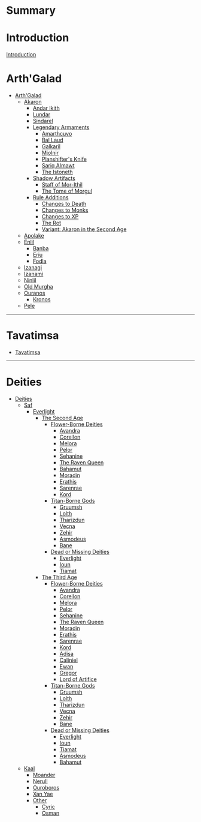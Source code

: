 # Summary

# Introduction
[Introduction](./Introduction.md)

# Arth'Galad
- [Arth'Galad](./Arth'Galad/Arth'Galad.md)
    - [Akaron](./Arth'Galad/Akaron.md)
        - [Andar Ikith](<./Arth'Galad/Akaron/Andar Ikith/Andar Ikith.md>)
        - [Lundar](./Arth'Galad/Akaron/Lundar/Lundar.md)
        - [Sindarel](./Arth'Galad/Akaron/Sindarel/Sindarel.md)
        - [Legendary Armaments](<./Arth'Galad/Akaron/Legendary Armaments/Legendary Armaments.md>)
            - [Amarthcuvo](<./Arth'Galad/Akaron/Legendary Armaments/Amarthcuvo.md>)
            - [Bal Laud](<Arth'Galad/Akaron/Legendary Armaments/Bal Laud.md>)
            - [Galkaril](<./Arth'Galad/Akaron/Legendary Armaments/Galkaril.md>)
            - [Mjolnir](<./Arth'Galad/Akaron/Legendary Armaments/Mjolnir.md>)
            - [Planshifter's Knife](<./Arth'Galad/Akaron/Legendary Armaments/Planshifter's Knife.md>)
            - [Sariq Almawt](<./Arth'Galad/Akaron/Legendary Armaments/Sariq Almawt.md>)
            - [The Istoneth](<./Arth'Galad/Akaron/Legendary Armaments/The Istoneth.md>)
        - [Shadow Artifacts]()
            - [Staff of Mor-Ithil](<./Arth'Galad/Akaron/Shadow Artifacts/Staff of Mor-Ithil.md>)
            - [The Tome of Morgul](<./Arth'Galad/Akaron/Shadow Artifacts/The Tome of Morgul.md>)
        - [Rule Additions]()
            - [Changes to Death](<./Arth'Galad/Akaron/Rule Additions/Changes to Death.md>)
            - [Changes to Monks](<./Arth'Galad/Akaron/Rule Additions/Changes to Monks.md>)
            - [Changes to XP](<./Arth'Galad/Akaron/Rule Additions/Changes to XP.md>)
            - [The Rot](<./Arth'Galad/Akaron/Rule Additions/The Rot.md>)
            - [Variant: Akaron in the Second Age](<./Arth'Galad/Akaron/Rule Additions/Variant: Akaron in the Second Age.md>)
    - [Apolake]()
    - [Enlil]()
        - [Banba](./Arth'Galad/Enlil/Banba/Banba.md)
        - [Eriu](./Arth'Galad/Enlil/Eriu/Eriu.md)
        - [Fodla](./Arth'Galad/Enlil/Fodla/Fodla.md)
    - [Izanagi]()
    - [Izanami](./Arth'Galad/Izanami/Izanami.md)
    - [Ninlil]()
    - [Old Murgha](<./Arth'Galad/Old Murgha/Old Murgha.md>)
    - [Ouranos]()
        - [Kronos](./Arth'Galad/Ouranos/Kronos/Kronos.md)
    - [Pele]()
---
# Tavatimsa
- [Tavatimsa](./Tavatimsa/Tavatimsa.md)
---
# Deities
- [Deities]()
    - [Saf]()
        - [Everlight]()
            - [The Second Age]()
                - [Flower-Borne Deities]()
                    - [Avandra](<./Deities/Saf/Everlight/Second Age/Flower-Borne Deities/Avandra/Avandra.md>)
                    - [Corellon](<./Deities/Saf/Everlight/Second Age/Flower-Borne Deities/Corellon/Corellon.md>)
                    - [Melora](<./Deities/Saf/Everlight/Second Age/Flower-Borne Deities/Melora/Melora.md>)
                    - [Pelor](<./Deities/Saf/Everlight/Second Age/Flower-Borne Deities/Pelor/Pelor.md>)
                    - [Sehanine](<./Deities/Saf/Everlight/Second Age/Flower-Borne Deities/Sehanine/Sehanine.md>)
                    - [The Raven Queen](<./Deities/Saf/Everlight/Second Age/Flower-Borne Deities/The Raven Queen/The Raven Queen.md>)
                    - [Bahamut](<./Deities/Saf/Everlight/Second Age/Flower-Borne Deities/Bahamut/Bahamut.md>)
                    - [Moradin](<./Deities/Saf/Everlight/Second Age/Flower-Borne Deities/Moradin/Moradin.md>)
                    - [Erathis](<./Deities/Saf/Everlight/Second Age/Flower-Borne Deities/Erathis/Erathis.md>)
                    - [Sarenrae](<./Deities/Saf/Everlight/Second Age/Flower-Borne Deities/Sarenrae/Sarenrae.md>)
                    - [Kord](<./Deities/Saf/Everlight/Second Age/Flower-Borne Deities/Kord/Kord.md>)
                - [Titan-Borne Gods]()
                    - [Gruumsh](<./Deities/Saf/Everlight/Second Age/Titan-Borne Gods/Gruumsh/Gruumsh.md>)
                    - [Lolth](<./Deities/Saf/Everlight/Second Age/Titan-Borne Gods/Lolth/Lolth.md>)
                    - [Tharizdun](<./Deities/Saf/Everlight/Second Age/Titan-Borne Gods/Tharizdun/Tharizdun.md>)
                    - [Vecna](<./Deities/Saf/Everlight/Second Age/Titan-Borne Gods/Vecna/Vecna.md>)
                    - [Zehir](<./Deities/Saf/Everlight/Second Age/Titan-Borne Gods/Zehir/Zehir.md>)
                    - [Asmodeus](<./Deities/Saf/Everlight/Second Age/Titan-Borne Gods/Asmodeus/Asmodeus.md>)
                    - [Bane](<./Deities/Saf/Everlight/Second Age/Titan-Borne Gods/Bane/Bane.md>)
                - [Dead or Missing Deities]()
                    - [Everlight](<./Deities/Saf/Everlight/Second Age/Dead or Missing Deities/Everlight/Everlight.md>)
                    - [Ioun](<./Deities/Saf/Everlight/Second Age/Dead or Missing Deities/Ioun/Ioun.md>)
                    - [Tiamat](<./Deities/Saf/Everlight/Second Age/Dead or Missing Deities/Tiamat/Tiamat.md>)
            - [The Third Age]()
                - [Flower-Borne Deities]()
                    - [Avandra](<./Deities/Saf/Everlight/Third Age/Flower-Borne Deities/Avandra/Avandra.md>)
                    - [Corellon](<./Deities/Saf/Everlight/Third Age/Flower-Borne Deities/Corellon/Corellon.md>)
                    - [Melora](<./Deities/Saf/Everlight/Third Age/Flower-Borne Deities/Melora/Melora.md>)
                    - [Pelor](<./Deities/Saf/Everlight/Third Age/Flower-Borne Deities/Pelor/Pelor.md>)
                    - [Sehanine](<./Deities/Saf/Everlight/Third Age/Flower-Borne Deities/Sehanine/Sehanine.md>)
                    - [The Raven Queen](<./Deities/Saf/Everlight/Third Age/Flower-Borne Deities/The Raven Queen/The Raven Queen.md>)
                    - [Moradin](<./Deities/Saf/Everlight/Third Age/Flower-Borne Deities/Moradin/Moradin.md>)
                    - [Erathis](<./Deities/Saf/Everlight/Third Age/Flower-Borne Deities/Erathis/Erathis.md>)
                    - [Sarenrae](<./Deities/Saf/Everlight/Third Age/Flower-Borne Deities/Sarenrae/Sarenrae.md>)
                    - [Kord](<./Deities/Saf/Everlight/Third Age/Flower-Borne Deities/Kord/Kord.md>)
                    - [Adisa](<./Deities/Saf/Everlight/Third Age/Flower-Borne Deities/Adisa/Adisa.md>)
                    - [Caliniel](<./Deities/Saf/Everlight/Third Age/Flower-Borne Deities/Caliniel/Caliniel.md>)
                    - [Ewan](<./Deities/Saf/Everlight/Third Age/Flower-Borne Deities/Ewan/Ewan.md>)
                    - [Gregor](<./Deities/Saf/Everlight/Third Age/Flower-Borne Deities/Gregor/Gregor.md>)
                    - [Lord of Artifice](<./Deities/Saf/Everlight/Third Age/Flower-Borne Deities/Lord of Artifice/Lord of Artifice.md>)
                - [Titan-Borne Gods]()
                    - [Gruumsh](<./Deities/Saf/Everlight/Third Age/Titan-Borne Gods/Gruumsh/Gruumsh.md>)
                    - [Lolth](<./Deities/Saf/Everlight/Third Age/Titan-Borne Gods/Lolth/Lolth.md>)
                    - [Tharizdun](<./Deities/Saf/Everlight/Third Age/Titan-Borne Gods/Tharizdun/Tharizdun.md>)
                    - [Vecna](<./Deities/Saf/Everlight/Third Age/Titan-Borne Gods/Vecna/Vecna.md>)
                    - [Zehir](<./Deities/Saf/Everlight/Third Age/Titan-Borne Gods/Zehir/Zehir.md>)
                    - [Bane](<./Deities/Saf/Everlight/Third Age/Titan-Borne Gods/Bane/Bane.md>)
                - [Dead or Missing Deities]()
                    - [Everlight](<./Deities/Saf/Everlight/Third Age/Dead or Missing Deities/Everlight/Everlight.md>)
                    - [Ioun](<./Deities/Saf/Everlight/Third Age/Dead or Missing Deities/Ioun/Ioun.md>)
                    - [Tiamat](<./Deities/Saf/Everlight/Third Age/Dead or Missing Deities/Tiamat/Tiamat.md>)
                    - [Asmodeus](<./Deities/Saf/Everlight/Third Age/Dead or Missing Deities/Asmodeus/Asmodeus.md>)
                    - [Bahamut](<./Deities/Saf/Everlight/Third Age/Dead or Missing Deities/Bahamut/Bahamut.md>)
    - [Kaal]()
        - [Moander](./Deities/Kaal/Moander/Moander.md)
        - [Nerull](./Deities/Kaal/Nerull/Nerull.md)
        - [Ouroboros](./Deities/Kaal/Ouroboros/Ouroboros.md)
        - [Xan Yae](<./Deities/Kaal/Xan Yae/Xan Yae.md>)
        - [Other]()
            - [Cyric](./Deities/Kaal/Other/Cyric/Cyric.md)
            - [Osman](./Deities/Kaal/Other/Osman/Osman.md)


